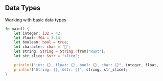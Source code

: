 <!-- METADATA
{
  "title": "Rustlang Data Types",
  "tags": [
    "rust"
  ],
  "language": "rust"
}
-->

## Data Types
Working with basic data types
```rust
fn main() {
    let integer: i32 = 42;
    let float: f64 = 3.14;
    let boolean: bool = true;
    let character: char = '🦀';
    let string: String = String::from("Rust");
    let str_slice: &str = "slice";
    
    println!("int: {}, float: {}, bool: {}, char: {}", integer, float, boolean, character);
    println!("String: {}, &str: {}", string, str_slice);
}
```